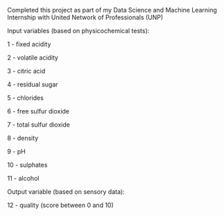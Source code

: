 Completed this project as part of my Data Science and Machine Learning Internship with United Network of Professionals (UNP)

Input variables (based on physicochemical tests):

   1 - fixed acidity
   
   2 - volatile acidity
   
   3 - citric acid
   
   4 - residual sugar
   
   5 - chlorides
   
   6 - free sulfur dioxide
   
   7 - total sulfur dioxide
   
   8 - density
   
   9 - pH
   
   10 - sulphates
   
   11 - alcohol
   
   Output variable (based on sensory data): 
   
   12 - quality (score between 0 and 10)
